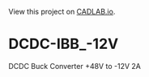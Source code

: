View this project on [CADLAB.io](https://cadlab.io/project/23857). 

# DCDC-IBB_-12V
DCDC Buck Converter +48V to -12V 2A
